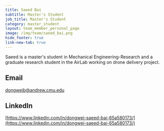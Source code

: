 ```yaml
---
title: Saeed Bai
subtitle: Master's Student
job_title: Master's Student
category: master_student
layout: team_member_personal_page
image: /img/team/saeed_bai.png
hide_footer: true
link-new-tab: true
---
```


Saeed is a master's student in Mechanical Engineering-Research and a graduate research student in the AirLab working on drone delivery project. 

## Email ##
dongweib@andrew.cmu.edu

## LinkedIn ##
[https://www.linkedin.com/in/dongwei-saeed-bai-65a580173/](https://www.linkedin.com/in/dongwei-saeed-bai-65a580173/)
